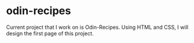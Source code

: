 # odin-recipes
Current project that I work on is Odin-Recipes. Using HTML and CSS,
I will design the first page of this project.